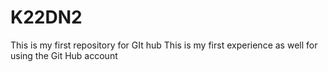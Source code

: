 # K22DN2
This is my first repository for GIt hub
This is my first experience as well for using the Git Hub account
